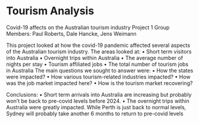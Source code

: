 # Tourism Analysis

Covid-19 affects on the Australian tourism industry
Project 1 Group Members: Paul Roberts, Dale Hancke, Jens Weimann

This project looked at how the covid-19 pandemic affected several aspects of the Australian tourism industry. The areas looked at:
•	Short term visitors into Australia
•	Overnight trips within Australia
•	The average number of nights per stay
•	Tourism affiliated jobs
•	The total number of tourism jobs in Australia
The main questions we sought to answer were: 
•	How the states were impacted?
•	How various tourism-related industries impacted?
•	How was the job market impacted here?
•	How is the tourism market recovering?

Conclusions:
•	Short term arrivals into Australia are increasing but probably won’t be back to pre-covid levels before 2024.
•	The overnight trips within Australia were greatly impacted. While Perth is just back to normal levels, Sydney will probably take another 6 months to return to pre-covid levels
